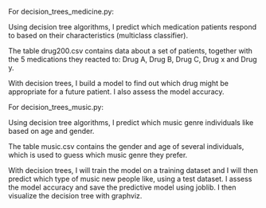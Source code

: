 For decision_trees_medicine.py:

Using decision tree algorithms, I predict which medication patients respond to based on their characteristics (multiclass classifier).

The table drug200.csv contains data about a set of patients, together with the 5 medications they reacted to: Drug A, Drug B, Drug C, Drug x and Drug y.

With decision trees, I build a model to find out which drug might be appropriate for a future patient. 
I also assess the model accuracy.



For decision_trees_music.py:

Using decision tree algorithms, I predict which music genre individuals like based on age and gender.

The table music.csv contains the gender and age of several individuals, which is used to guess which music genre they prefer.

With decision trees, I will train the model on a training dataset and I will then predict which type of music new people like, using a test dataset. 
I assess the model accuracy and save the predictive model using joblib. I then visualize the decision tree with graphviz.
